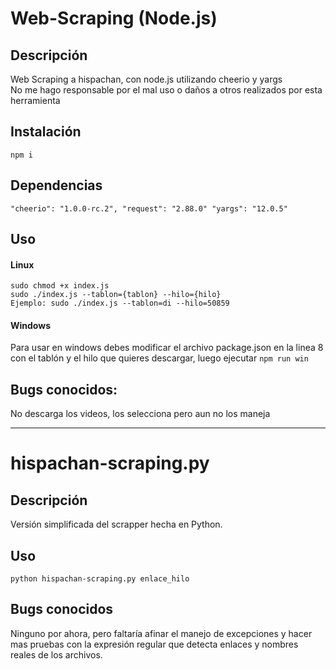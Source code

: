 # Web-Scraping (Node.js)

## Descripción

Web Scraping a hispachan, con node.js utilizando cheerio y yargs  
No me hago responsable por el mal uso o daños a otros realizados por esta herramienta

## Instalación
`npm i`

## Dependencias

`"cheerio": "1.0.0-rc.2", "request": "2.88.0" "yargs": "12.0.5"`

## Uso
#### Linux
`sudo chmod +x index.js`  
`sudo ./index.js --tablon={tablon} --hilo={hilo}`  
`Ejemplo: sudo ./index.js --tablon=di --hilo=50859`  

#### Windows
Para usar en windows debes modificar el archivo package.json en la linea 8 con el tablón y el hilo que quieres descargar, luego ejecutar `npm run win`

## Bugs conocidos:
No descarga los videos, los selecciona pero aun no los maneja

---
# hispachan-scraping.py
## Descripción
Versión simplificada del scrapper hecha en Python.
## Uso
`python hispachan-scraping.py enlace_hilo`
## Bugs conocidos
Ninguno por ahora, pero faltaría afinar el manejo de excepciones y hacer mas pruebas con la expresión regular que detecta enlaces y nombres reales de los archivos.
